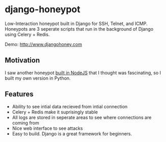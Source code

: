 # django-honeypot
Low-Interaction honeypot built in Django for SSH, Telnet, and ICMP. Honeypots are 3 seperate scripts that run in the background of Django using Celery + Redis.

Demo: http://www.djangohoney.com

## Motivation
I saw another honeypot [built in NodeJS](https://github.com/Shmakov/Honeypot) that I thought was fascinating, so I built my own version in Python.

## Features
- Ability to see intial data recieved from intial connection
- Celery + Redis make it suprisingly stable
- All logs are stored in seperate areas to see where connections are coming from
- Nice web interface to see attacks
- Easy to build. Django is a great framework for beginners.


